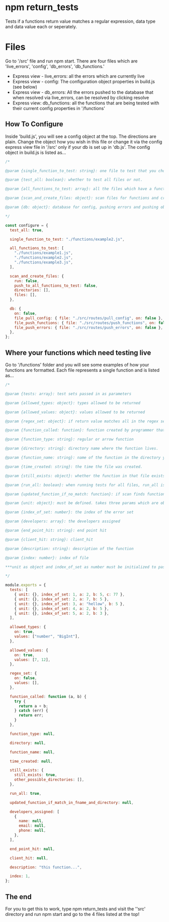 # npm return_tests

Tests if a functions return value matches a regular expression, data type and data value each or seperately.

# Files

Go to '/src' file and run npm start. There are four files which are 'live_errors', 'config', 'db_errors', 'db_functions.'

- Express view - live_errors: all the errors which are currently live
- Express view - config: The configuration object properties in build.js (see below)
- Express view - db_errors: All the errors pushed to the database that when resolved via live_errors, can be resolved by clicking resolve
- Express view: db_functions: all the functions that are being tested with their current config properties in '/functions'

## How To Configure

Inside 'build.js', you will see a config object at the top. The directions are plain. Change the object how you wish in this file or change it via the config express view file in '/src' only if your db is set up in 'db.js'. The config object in build.js is listed as...

```js
/*

@param {single_function_to_test: string}: one file to test that you choose.

@param {test_all: boolean}: whether to test all files or not.

@param {all_functions_to_test: array}: all the files which have a function to test.

@param {scan_and_create_files: object}: scan files for functions and create files with those functions and push those to db

@param {db: object}: database for config, pushing errors and pushing obect functions to db.

*/

const configure = {
  test_all: true,

  single_function_to_test: "./functions/example2.js",

  all_functions_to_test: [
    "./functions/example1.js",
    "./functions/example2.js",
    "./functions/example3.js",
  ],

  scan_and_create_files: {
    run: false,
    push_to_all_functions_to_test: false,
    directories: [],
    files: [],
  },

  db: {
    on: false,
    file_pull_config: { file: "./src/routes/pull_config", on: false },
    file_push_functions: { file: "./src/routes/push_functions", on: false },
    file_push_errors: { file: "./src/routes/push_errors", on: false },
  },
};
```

## Where your functions which need testing live

Go to '/functions' folder and you will see some examples of how your functions are formatted. Each file represents a single function and is listed as...

```js
/*

@param {tests: array}: test sets passed in as parameters

@param {allowed_types: object}: types allowed to be returned

@param {allowed_values: object}: values allowed to be returned

@param {regex_set: object}: if return value matches all in the regex set (could just use this)

@param {function_called: function}: function created by programmer that is checked via tests. Each file gets its own function.

@param {function_type: string}: regular or arrow function

@param {directory: string}: directory name where the function lives.

@param {function_name: string}: name of the function in the directory you got it from.

@param {time_created: string}: the time the file was created.

@param {still_exists: object}: whether the function in that file exists and whether it should be created again. Determined by @param {scan} in build.js

@param {run_all: boolean}: when running tests for all files, run_all is checked and if false does not run. it true runs file

@param {updated_function_if_no_match: function}: if scan finds function, make sure the function matches the function_called . if not, push the updated file function here.

@param {unit: object}: must be defined. takes three params which are objects with the same names as allowed_types, allowed_values, regex_set...same thing

@param {index_of_set: number}: the index of the error set

@param {developers: array}: the developers assigned

@param {end_point_hit: string}: end point hit

@param {client_hit: string}: client_hit

@param {description: string}: description of the function

@param {index: number}: index of file

***unit as object and index_of_set as number must be initialized to pass tests

*/

module.exports = {
  tests: [
    { unit: {}, index_of_set: 1, a: 2, b: 5, c: 77 },
    { unit: {}, index_of_set: 2, a: 7, b: 5 },
    { unit: {}, index_of_set: 3, a: "hellow", b: 5 },
    { unit: {}, index_of_set: 4, a: 2, b: 5 },
    { unit: {}, index_of_set: 5, a: 2, b: 3 },
  ],

  allowed_types: {
    on: true,
    values: ["number", "BigInt"],
  },

  allowed_values: {
    on: true,
    values: [7, 12],
  },

  regex_set: {
    on: false,
    values: [],
  },

  function_called: function (a, b) {
    try {
      return a + b;
    } catch (err) {
      return err;
    }
  },

  function_type: null,

  directory: null,

  function_name: null,

  time_created: null,

  still_exists: {
    still_exists: true,
    other_possible_directories: [],
  },

  run_all: true,

  updated_function_if_match_in_fname_and_directory: null,

  developers_assigned: [
    {
      name: null,
      email: null,
      phone: null,
    },
  ],

  end_point_hit: null,

  client_hit: null,

  description: "this function...",

  index: 1,
};
```

## The end

For you to get this to work, type npm return_tests and visit the ''src' directory and run npm start and go to the 4 files listed at the top!

